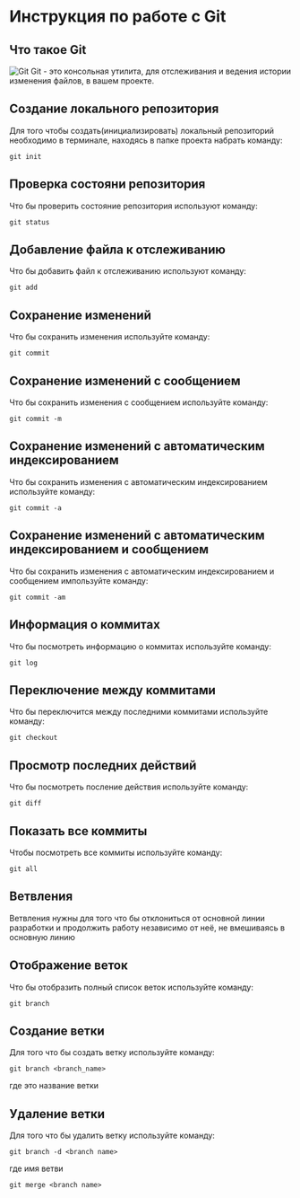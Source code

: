 # **Инструкция по работе с Git**

## Что такое Git

![Git](images/git.jpeg) 
 Git - это консольная утилита, для отслеживания и ведения истории изменения файлов, в вашем проекте.

## Создание локального репозитория

Для того чтобы создать(инициализировать) локальный репозиторий необходимо в терминале, находясь в папке проекта набрать команду:

    git init

## Проверка состояни репозитория

Что бы проверить состояние репозитория используют команду:

    git status

## Добавление файла к отслеживанию

Что бы добавить файл к отслеживанию используют команду:

    git add

## Сохранение изменений

Что бы сохранить изменения используйте команду:

    git commit

## Сохранение изменений с сообщением

Что бы сохранить изменения с сообщением используйте команду:

    git commit -m

## Сохранение изменений с автоматическим индексированием  

Что бы сохранить изменения с автоматическим индексированием используйте команду:
    
    git commit -a

## Сохранение изменений с автоматическим индексированием и сообщением

Что бы сохранить изменения с автоматическим индексированием и сообщением импользуйте команду:

    git commit -am

## Информация о коммитах

Что бы посмотреть информацию о коммитах используйте команду:

    git log

## Переключение между коммитами

Что бы переключится между последними коммитами используйте команду: 

    git checkout

## Просмотр последних действий 

Что бы посмотреть посление действия используйте команду:

    git diff

## Показать все коммиты

Чтобы посмотреть все коммиты используйте команду:

    git all

## Ветвления

Ветвления нужны для того что бы отклониться от основной линии разработки и продолжить работу независимо от неё, не вмешиваясь в основную линию

## Отображение веток 

Что бы отобразить полный список веток используйте команду:

    git branch

## Создание ветки

Для того что бы создать ветку используйте команду:

    git branch <branch_name>

где <branch name> это название ветки

## Удаление ветки 

Для того что бы удалить ветку используйте команду:

    git branch -d <branch name>

где <branch name> имя ветви 

    git merge <branch name>


